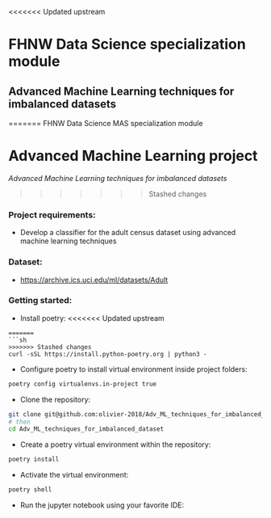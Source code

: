 <<<<<<< Updated upstream
# FHNW Data Science specialization module
## Advanced Machine Learning techniques for imbalanced datasets
=======
FHNW Data Science MAS specialization module
# Advanced Machine Learning project
*Advanced Machine Learning techniques for imbalanced datasets*
>>>>>>> Stashed changes

### Project requirements:
- Develop a classifier for the adult census dataset using advanced machine learning techniques

### Dataset:
- https://archive.ics.uci.edu/ml/datasets/Adult

### Getting started:
- Install poetry:
<<<<<<< Updated upstream
```
=======
```sh
>>>>>>> Stashed changes
curl -sSL https://install.python-poetry.org | python3 -
```
- Configure poetry to install virtual environment inside project folders:
```sh
poetry config virtualenvs.in-project true
```
- Clone the repository:
```sh
git clone git@github.com:olivier-2018/Adv_ML_techniques_for_imbalanced_dataset.git
# then
cd Adv_ML_techniques_for_imbalanced_dataset
```
- Create a poetry virtual environment within the repository:
```sh
poetry install
```
- Activate the virtual environment:
```sh
poetry shell
```
- Run the jupyter notebook using your favorite IDE:


